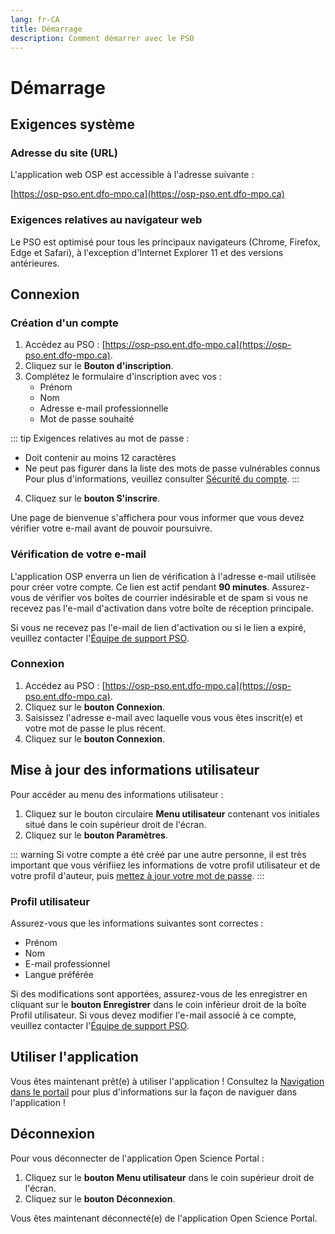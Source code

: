 ```yaml
---
lang: fr-CA
title: Démarrage
description: Comment démarrer avec le PSO
---
```


# Démarrage

## Exigences système

### Adresse du site (URL)

L'application web OSP est accessible à l'adresse suivante :

[https://osp-pso.ent.dfo-mpo.ca](https://osp-pso.ent.dfo-mpo.ca)

### Exigences relatives au navigateur web

Le PSO est optimisé pour tous les principaux navigateurs (Chrome, Firefox, Edge et Safari), à l'exception d'Internet Explorer 11 et des versions antérieures.

## Connexion

### Création d'un compte

1. Accédez au PSO : [https://osp-pso.ent.dfo-mpo.ca](https://osp-pso.ent.dfo-mpo.ca).
2. Cliquez sur le **Bouton d'inscription**.
3. Complétez le formulaire d'inscription avec vos :
   - Prénom
   - Nom
   - Adresse e-mail professionnelle
   - Mot de passe souhaité

::: tip
Exigences relatives au mot de passe :
- Doit contenir au moins 12 caractères
- Ne peut pas figurer dans la liste des mots de passe vulnérables connus
Pour plus d'informations, veuillez consulter [Sécurité du compte](/fr/account/account-security).
:::

4. Cliquez sur le **bouton S'inscrire**.

Une page de bienvenue s'affichera pour vous informer que vous devez vérifier votre e-mail avant de pouvoir poursuivre.

### Vérification de votre e-mail

L'application OSP enverra un lien de vérification à l'adresse e-mail utilisée pour créer votre compte. Ce lien est actif pendant **90 minutes**. Assurez-vous de vérifier vos boîtes de courrier indésirable et de spam si vous ne recevez pas l'e-mail d'activation dans votre boîte de réception principale.

Si vous ne recevez pas l'e-mail de lien d'activation ou si le lien a expiré, veuillez contacter l'[Équipe de support
PSO](mailto:DFO.OpenScience-ScienceOuverte.MPO@dfo-mpo.gc.ca).

### Connexion

1. Accédez au PSO : [https://osp-pso.ent.dfo-mpo.ca](https://osp-pso.ent.dfo-mpo.ca).
2. Cliquez sur le **bouton Connexion**.
3. Saisissez l'adresse e-mail avec laquelle vous vous êtes inscrit(e) et votre mot de passe le plus récent.
4. Cliquez sur le **bouton Connexion**.

## Mise à jour des informations utilisateur

Pour accéder au menu des informations utilisateur :

1. Cliquez sur le bouton circulaire **Menu utilisateur** contenant vos initiales situé dans le coin supérieur droit de l'écran.
2. Cliquez sur le **bouton Paramètres**.

::: warning
Si votre compte a été créé par une autre personne, il est très important que vous vérifiiez les informations de votre profil utilisateur et de votre profil d'auteur, puis [mettez à jour votre mot de passe](/fr/account/account-security).
:::

### Profil utilisateur

Assurez-vous que les informations suivantes sont correctes :
- Prénom
- Nom
- E-mail professionnel
- Langue préférée

Si des modifications sont apportées, assurez-vous de les enregistrer en cliquant sur le **bouton Enregistrer** dans le coin inférieur droit de la boîte Profil utilisateur. Si vous devez modifier l'e-mail associé à ce compte, veuillez contacter l'[Équipe de support PSO](mailto:DFO.OpenScience-ScienceOuverte.MPO@dfo-mpo.gc.ca).

## Utiliser l'application

Vous êtes maintenant prêt(e) à utiliser l'application ! Consultez la [Navigation dans le portail](/fr/welcome/portal-navigation) pour plus d'informations sur la façon de naviguer dans l'application !

## Déconnexion

Pour vous déconnecter de l'application Open Science Portal :

1. Cliquez sur le **bouton Menu utilisateur** dans le coin supérieur droit de l'écran.
2. Cliquez sur le **bouton Déconnexion**.

Vous êtes maintenant déconnecté(e) de l'application Open Science Portal.